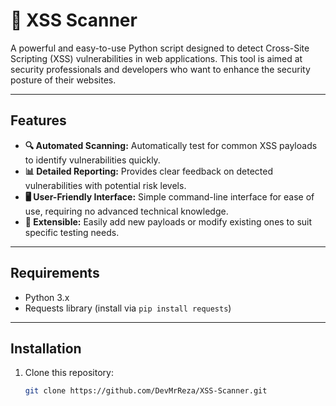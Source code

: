 # 🚀 XSS Scanner

A powerful and easy-to-use Python script designed to detect Cross-Site Scripting (XSS) vulnerabilities in web applications. This tool is aimed at security professionals and developers who want to enhance the security posture of their websites.

---

## Features

- **🔍 Automated Scanning:** Automatically test for common XSS payloads to identify vulnerabilities quickly.
- **📊 Detailed Reporting:** Provides clear feedback on detected vulnerabilities with potential risk levels.
- **🖥️ User-Friendly Interface:** Simple command-line interface for ease of use, requiring no advanced technical knowledge.
- **🔧 Extensible:** Easily add new payloads or modify existing ones to suit specific testing needs.

---

## Requirements

- Python 3.x
- Requests library (install via `pip install requests`)

---

## Installation

1. Clone this repository:
   ```bash
   git clone https://github.com/DevMrReza/XSS-Scanner.git
